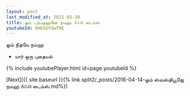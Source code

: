 ```yaml
---
layout: post
last_modified_at: 2021-03-30
title: ஓம் டற்பகுஹனே நமஹ ௧௦௮ டைம்ஸ்
youtubeId: 6Hk5OYdwfHE
---
```

 
 
 ஓம் நிதயே நமஹ  
 
 -  யார் ஒரு புதையல் 
 
  
 
  
 
 
 
 
 
 


{% include youtubePlayer.html id=page.youtubeId %}
 
[Next]({{ site.baseurl }}{% link  split2/_posts/2016-04-14-ஓம் ஸ்வஸ்திபூஜே நமஹ ௧௦௮ டைம்ஸ்.md%})
 
